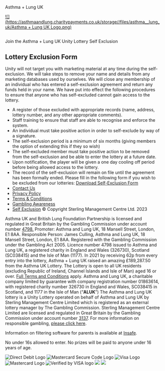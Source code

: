 
 Asthma + Lung UK
 
[![](https://asthmaandlung.charitypayments.co.uk/storage//files/asthma__lung_uk/Asthma + Lung UK Logo.png)](/play?charity=0)
## 
### 
## 
 
 Join the Asthma + Lung UK Unity Lottery
Self Exclusion
## Lottery Exclusion Form
Unity will not target you with marketing material at any time during the self-exclusion. We will take steps to remove your name and details from any marketing databases used by ourselves. We will close any membership of an individual who has entered a self-exclusion agreement and return any funds held in your name. We have put into effect the following procedures to ensure that anyone who has self-excluded cannot gain access to the lottery.
* A register of those excluded with appropriate records (name, address, lottery number, and any other appropriate comments).
* Staff training to ensure that staff are able to recognise and enforce the system.
* An individual must take positive action in order to self-exclude by way of a signature.
* The self-exclusion period is a minimum of six months (giving members the option of extending this if they so wish)
* The self-excluded member must take positive action to be removed from the self-exclusion and be able to enter the lottery at a future date.
* Upon notification, the player will be given a one day cooling off period before being allowed access to the lottery.
* The record of the self-exclusion will remain on file until the agreement has been formally ended.
Please fill in the following form if you wish to be excluded from our lotteries:
[Download Self-Exclusion Form](https://www.unitylottery.co.uk/downloads/19/Self-exclusion-form.ashx)
* [Contact Us](https://asthmaandlung.charitypayments.co.uk/contact-us?charity=0)
* [Privacy Policy](https://www.asthmalunguk.org.uk/terms/privacy-policy/)
* [Terms & Conditions](https://aluk.charitylotteries.co.uk/rules/)
* [Gambling Awareness](https://www.asthma.org.uk/support-us/win-prizes/responsible-gambling/)
* [Self Exclusion](https://asthmaandlung.charitypayments.co.uk/self-exclusion?charity=0)
 © Copyright Sterling Management Centre Ltd. 2023
 
Asthma UK and British Lung Foundation Partnership is licensed and regulated in Great Britain by the Gambling Commission under account number [4798.](https://registers.gamblingcommission.gov.uk/4798)
Promoter: Asthma and Lung UK, 18 Mansell Street, London, E1 8AA.
Responsible Person: James Culling, Asthma and Lung UK, 18 Mansell Street, London, E1 8AA. Registered with the Gambling Commission under the Gambling Act 2005. Licence number 4798 issued to Asthma and Lung UK, a registered charity in England and Wales (326730), Scotland (SC038415) and the Isle of Man (1177).
In 2021 by receiving 62p from every entry into the lottery, Asthma + Lung UK raised an amazing £189,287.50 from the Asthma UK Lottery.
The Lottery is open to all UK residents (excluding Republic of Ireland, Channel Islands and Isle of Man) aged 16 or over. [Full Terms and Conditions](https://aluk.charitylotteries.co.uk/rules/) apply.
Asthma and Lung UK, a charitable company limited by guarantee with company registration number 01863614, with registered charity number 326730 in England and Wales, SC038415 in Scotland, and 1177 in the Isle of Man (“**ALUK**”)
The Asthma and Lung UK lottery is a Unity Lottery operated on behalf of Asthma and Lung UK by Sterling Management Centre Limited which is registered as an external lottery manager by The Gambling Commission. Sterling Management Centre Limited are licensed and regulated in Great Britain by the Gambling Commission under account number [3137](https://registers.gamblingcommission.gov.uk/3137).
 For more information on responsible gambling,
 [please click here](http://www.gambleaware.co.uk/).
 
 Information on filtering software for parents is available at
 [Insafe](https://www.betterinternetforkids.eu/).
 
 No under 16s allowed to enter. No prizes will be paid to anyone under 16 years of age.
 
![Direct Debit Logo](/img/payment_logos/DirectDebitLogo.jpg)
![Mastercard Secure Code Logo](/img/payment_logos/Mastercard-SecureCode-logo.jpg)
![Visa Logo](/img/payment_logos/visa.svg)
![Mastercard Logo](/img/payment_logos/mastercard.svg)
![Verified by VISA logo](/img/payment_logos/vbyvisa_blu.png)
![](/img/begambleaware.svg)
![](/img/gambling-commission.svg)
